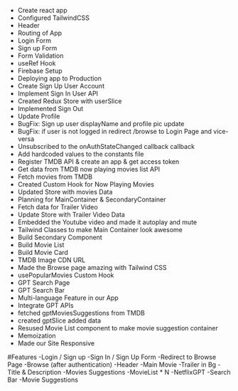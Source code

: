 
- Create react app
- Configured TailwindCSS
- Header 
- Routing of App
- Login Form
- Sign up Form
- Form Validation
- useRef Hook
- Firebase Setup
- Deploying app to Production
- Create Sign Up User Account
- Implement Sign  In User API
- Created Redux Store with userSlice
- Implemented Sign Out
- Update Profile 
- BugFix: Sign up user displayName and profile pic update
- BugFix: if user is not logged in redirect /browse to Login Page and vice-versa
- Unsubscribed to the onAuthStateChanged callback callback
- Add hardcoded values to the constants file
- Register TMDB API & create an app & get access token
- Get data from TMDB now playing movies list API
- Fetch movies from TMDB
- Created Custom Hook for Now Playing Movies
- Updated Store with movies Data
- Planning for MainContainer & SecondaryContainer
- Fetch data for Trailer Video 
- Update Store with Trailer Video Data
- Embedded the Youtube video and made it autoplay and mute
- Tailwind Classes to make Main Container look awesome
- Build Secondary Component
- Build Movie List 
- Build Movie Card
- TMDB Image CDN URL
- Made the Browse page amazing with Tailwind CSS
- usePopularMovies Custom Hook
- GPT Search Page
- GPT Search Bar
- Multi-language Feature in our App
- Integrate GPT APIs
- fetched gptMoviesSuggestions from TMDB
- created gptSlice added data
- Resused Movie List component to make movie suggestion container
- Memoization
- Made our Site Responsive





#Features
 -Login / Sign up
    -Sign In / Sign Up Form
    -Redirect to Browse Page
 -Browse (after authentication)
    -Header
    -Main Movie
        -Trailer in Bg
        -Title & Description
        -Movies Suggestions
            -MovieList * N
 -NetflixGPT
    -Search Bar
    -Movie Suggestions













<!-- # Getting Started with Create React App

This project was bootstrapped with [Create React App](https://github.com/facebook/create-react-app).

## Available Scripts

In the project directory, you can run:

### `npm start`

Runs the app in the development mode.\
Open [http://localhost:3000](http://localhost:3000) to view it in your browser.

The page will reload when you make changes.\
You may also see any lint errors in the console.

### `npm test`

Launches the test runner in the interactive watch mode.\
See the section about [running tests](https://facebook.github.io/create-react-app/docs/running-tests) for more information.

### `npm run build`

Builds the app for production to the `build` folder.\
It correctly bundles React in production mode and optimizes the build for the best performance.

The build is minified and the filenames include the hashes.\
Your app is ready to be deployed!

See the section about [deployment](https://facebook.github.io/create-react-app/docs/deployment) for more information.

### `npm run eject`

**Note: this is a one-way operation. Once you `eject`, you can't go back!**

If you aren't satisfied with the build tool and configuration choices, you can `eject` at any time. This command will remove the single build dependency from your project.

Instead, it will copy all the configuration files and the transitive dependencies (webpack, Babel, ESLint, etc) right into your project so you have full control over them. All of the commands except `eject` will still work, but they will point to the copied scripts so you can tweak them. At this point you're on your own.

You don't have to ever use `eject`. The curated feature set is suitable for small and middle deployments, and you shouldn't feel obligated to use this feature. However we understand that this tool wouldn't be useful if you couldn't customize it when you are ready for it.

## Learn More

You can learn more in the [Create React App documentation](https://facebook.github.io/create-react-app/docs/getting-started).

To learn React, check out the [React documentation](https://reactjs.org/).

### Code Splitting

This section has moved here: [https://facebook.github.io/create-react-app/docs/code-splitting](https://facebook.github.io/create-react-app/docs/code-splitting)

### Analyzing the Bundle Size

This section has moved here: [https://facebook.github.io/create-react-app/docs/analyzing-the-bundle-size](https://facebook.github.io/create-react-app/docs/analyzing-the-bundle-size)

### Making a Progressive Web App

This section has moved here: [https://facebook.github.io/create-react-app/docs/making-a-progressive-web-app](https://facebook.github.io/create-react-app/docs/making-a-progressive-web-app)

### Advanced Configuration

This section has moved here: [https://facebook.github.io/create-react-app/docs/advanced-configuration](https://facebook.github.io/create-react-app/docs/advanced-configuration)

### Deployment

This section has moved here: [https://facebook.github.io/create-react-app/docs/deployment](https://facebook.github.io/create-react-app/docs/deployment)

### `npm run build` fails to minify

This section has moved here: [https://facebook.github.io/create-react-app/docs/troubleshooting#npm-run-build-fails-to-minify](https://facebook.github.io/create-react-app/docs/troubleshooting#npm-run-build-fails-to-minify) -->
